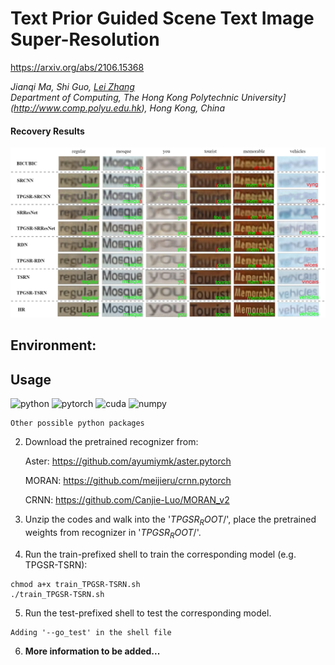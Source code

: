 # Text Prior Guided Scene Text Image Super-Resolution
https://arxiv.org/abs/2106.15368

_Jianqi Ma, Shi Guo, [Lei Zhang](https://www4.comp.polyu.edu.hk/~cslzhang)_  
_Department of Computing, The Hong Kong Polytechnic University](http://www.comp.polyu.edu.hk), Hong Kong, China_

#### Recovery Results
![TPGSR visualization](./visualization/TextSupReso-vis_sr_v2.png)

## Environment:

## Usage

![python](https://img.shields.io/badge/python-v3.7-green.svg?style=plastic)
![pytorch](https://img.shields.io/badge/pytorch-v1.2-green.svg?style=plastic)
![cuda](https://img.shields.io/badge/cuda-v9.1-green.svg?style=plastic)
![numpy](https://img.shields.io/badge/cuda-v9.1-green.svg?style=plastic)

```
Other possible python packages
```

2. Download the pretrained recognizer from: 

	Aster: https://github.com/ayumiymk/aster.pytorch
	
	MORAN: https://github.com/meijieru/crnn.pytorch
	
	CRNN: https://github.com/Canjie-Luo/MORAN_v2

3. Unzip the codes and walk into the '$TPGSR_ROOT$/', place the pretrained weights from recognizer in '$TPGSR_ROOT$/'.

4. Run the train-prefixed shell to train the corresponding model (e.g. TPGSR-TSRN):
```
chmod a+x train_TPGSR-TSRN.sh
./train_TPGSR-TSRN.sh
```
5. Run the test-prefixed shell to test the corresponding model.
```
Adding '--go_test' in the shell file
```
6. **More information to be added...**
